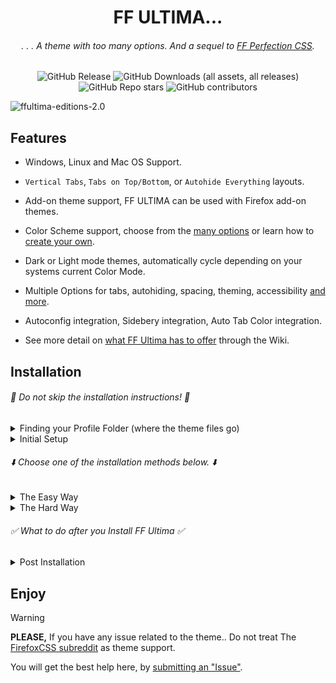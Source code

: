 <div align="center">

# FF ULTIMA...

###### . . . A theme with too many options. And a sequel to [FF Perfection CSS](https://github.com/soulhotel/Perfection-Firefox-CSS-Theme).

![GitHub Release](https://img.shields.io/github/v/release/soulhotel/FF-CSS-ULTIMA?style=for-the-badge)  ![GitHub Downloads (all assets, all releases)](https://img.shields.io/github/downloads/soulhotel/ff-ultima/total?style=for-the-badge&color=blue) ![GitHub Repo stars](https://img.shields.io/github/stars/soulhotel/FF-CSS-ULTIMA?style=for-the-badge)  ![GitHub contributors](https://img.shields.io/github/contributors/soulhotel/FF-ULTIMA?style=for-the-badge&color=blue)

</div>

<!-- ![ffultima-editions](https://github.com/user-attachments/assets/061d124e-d846-4da1-8466-03e2341e0802) -->
![ffultima-editions-2.0](https://github.com/user-attachments/assets/dc1882e6-6543-41bd-aff7-ded2b96ffb97)

## Features

- Windows, Linux and Mac OS Support.
>
- `Vertical Tabs`, `Tabs on Top/Bottom`, or `Autohide Everything` layouts.
>
- Add-on theme support, FF ULTIMA can be used with Firefox add-on themes.
>
- Color Scheme support, choose from the [many options](https://github.com/soulhotel/FF-ULTIMA/wiki/Color-Schemes) or learn how to [create your own](https://github.com/soulhotel/FF-ULTIMA/wiki/Create-a-Color-Scheme).
>
- Dark or Light mode themes, automatically cycle depending on your systems current Color Mode.
>
- Multiple Options for tabs, autohiding, spacing, theming, accessibility [and more](https://github.com/soulhotel/FF-ULTIMA/wiki/Settings).
>
- Autoconfig integration, Sidebery integration, Auto Tab Color integration.
>
- See more detail on [what FF Ultima has to offer](https://github.com/soulhotel/FF-ULTIMA/wiki#what-does-ff-ultima-offer) through the Wiki.
>

## Installation

###### 🚨 Do not skip the installation instructions! 🚨

<details>
<summary>Finding your Profile Folder (where the theme files go)</summary>

###### 🛈 Two ways to find your Profile Folder. Choose one: 🛈
1. Go to the about:support page/url.
2. Open directory
3. This takes you to your profile folder, typically named "default.release"

<img src="https://github.com/user-attachments/assets/e520eb35-f09c-4925-92f6-44be4ec18d51" width="850" />

>
1. Go to the about:profiles page/url.
2. If you have multiple firefox profiles, make sure you are working with the right one.
3. Open directory
4. This takes you to your profile folder, typically named "default.release"
 
<img src="https://github.com/user-attachments/assets/8e58c276-1015-436d-8414-6d4db3a4be4b" width="850" />
</details>

<details>
<summary>Initial Setup</summary>

###### 🛈 This is mostly for first time Installation: 🛈

- [x] If your Profile Folder does not have a `chrome` folder, create one.
- [x] If your Profile Folder already has a `chrome` folder, empty it.
- [x] The theme will automatically enable userChrome stylesheets via user.js.
- [x] Please have Firefox's System-Theme enabled. You can change this later.

<img src="https://github.com/user-attachments/assets/c65972cf-88bf-41da-87d1-5d5a780230ba" width="650" />
</details>

###### ⬇️ Choose *one* of the installation methods below. ⬇️

<details><summary>The Easy Way</summary>

###### 🛈 Autoconfig Users should download the Source instead of the release Zip 🛈

1. Download the latest version on the [release page](https://github.com/soulhotel/FF-CSS-ULTIMA/releases/latest).
2. Copy everything in the ffultima.zip into your `chrome` folder.
3. For first time installation, you need to apply the `user.js` to firefox to access the theme settings.
4. In the chrome folder, youll see the `user.js`, move it <ins>out the chrome folder and into the Profile Folder<ins>.
5. Restart Firefox.
6. <ins>**Wait** for Firefox to open</ins>, then delete the `user.js` file.
</details>

<details><summary>The Hard Way</summary>
 
###### 🛈 This method involves using Git and the Terminal - allowing easier updates. Harder for the less technical of people. 🛈

###### YOU CAN JUST:
```
cd ~/.mozilla/firefox/YourProfileFolder
git clone https://github.com/soulhotel/FF-ULTIMA.git chrome
cd chrome && cp "user.js" "../user.js"

# OR (preferable) USE THE CODE BELOW..
```

###### LINUX ([BASH SCRIPT](https://github.com/soulhotel/git-userChrome)):
```
bash <(curl -s https://raw.githubusercontent.com/soulhotel/git-userChrome/main/gituserChrome.sh)
```

###### WINDOWS ([POWERSHELL SCRIPT](https://github.com/soulhotel/git-userChrome)):
```
powershell -NoProfile -ExecutionPolicy Bypass -Command "iex (irm 'https://raw.githubusercontent.com/soulhotel/FF-ULTIMA/main/.github/git_windows.ps1')"
```

###### MAC ([COPY LINUX](https://github.com/soulhotel/git-userChrome))
```
  ,-.       _,---._ __  / \
 /  )    .-'       `./ /   \
(  (   ,'            `/    /|         
 \  `-"             \'\   / |         whats in the box? oh..
  `.              ,  \ \ /  |         
   /`.          ,'-`----Y   |         it's linux.
  (            ;        |   '
  |  ,-.    ,-'         |  /          because Mac is basically linux..
  |  | (   |        hjw | /
  )  |  \  `.___________|/
  `--'   `--'
```
</details>

###### ✅ What to do *after* you Install FF Ultima ✅
<details><summary>Post Installation</summary>

>
- Go to `about:config` and search for `ultima` to see all of your settings. You should also see:

![image](https://github.com/user-attachments/assets/7c3c1fb9-8080-4823-9994-23e6af91498e)
- Visit [the Wiki](https://github.com/soulhotel/FF-ULTIMA/wiki) to learn more about what is possible:
    - Frequently asked questions
    - All theme settings (previews & explanations)
    - How to install, [uninstall](https://github.com/soulhotel/FF-ULTIMA/wiki/How-to-Uninstall-the-Theme), [update](https://github.com/soulhotel/FF-ULTIMA/wiki/How-to-Update-the-Theme)
    - Sidebery configuration (optional)
    - Videos, documentation, and a whole lot more..
</details>

## Enjoy
>[!WARNING]
> **PLEASE,** If you have any issue related to the theme.. Do not treat The [FirefoxCSS subreddit](https://www.reddit.com/r/FirefoxCSS/) as theme support.
>
> You will get the best help here, by [submitting an "Issue"](https://github.com/soulhotel/FF-ULTIMA/issues?q=is%3Aissue).

